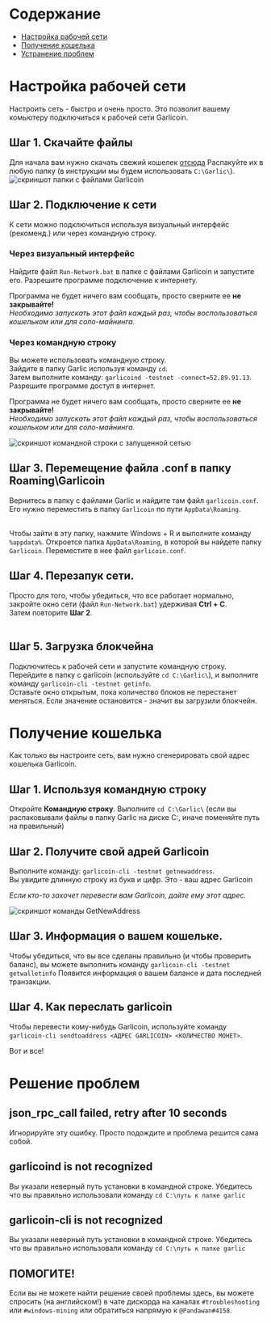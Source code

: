 # Содержание
- [Настройка рабочей сети](#setting-up-the-network)
- [Получение кошелька](#getting-a-wallet)
- [Устранение проблем](#troubleshooting)

# Настройка рабочей сети
Настроить сеть - быстро и очень просто. Это позволит вашему комьютеру подключиться к рабочей сети Garlicoin.

## Шаг 1. Скачайте файлы
Для начала вам нужно скачать свежий кошелек [отсюда](./files/wallet-win.zip)
Распакуйте их в любую папку (в инструкции мы будем использовать `C:\Garlic\`).  
![скриншот папки с файлами Garlicoin](https://i.imgur.com/YYqtODB.png)

## Шаг 2. Подключение к сети
К сети можно подключиться используя визуальный интерфейс (рекоменд.) или через командную строку.

### Через визуальный интерфейс
Найдите файл `Run-Network.bat` в папке с файлами Garlicoin и запустите его.
Разрешите программе подключение к интернету.
<br>

Программа не будет ничего вам сообщать, просто сверните ее **не закрывайте!**  
*Необходимо запускать этот файл каждый раз, чтобы воспользоваться кошельком или для соло-майнинга.*  

### Через командную строку
Вы можете использовать командную строку.  
Зайдите в папку Garlic используя команду `cd`.  
Затем выполните команду: `garlicoind -testnet -connect=52.89.91.13`.
Разрешите программе доступ в интернет.
<br>

Программа не будет ничего вам сообщать, просто сверните ее **не закрывайте!**  
*Необходимо запускать этот файл каждый раз, чтобы воспользоваться кошельком или для соло-майнинга.*  

![скриншот командной строки с запущенной сетью](https://i.imgur.com/giEoOqZ.png)

## Шаг 3. Перемещение файла .conf в папку Roaming\Garlicoin
Вернитесь в папку с файлами Garlic и найдите там файл `garlicoin.conf`. Его нужно переместить в папку `Garlicoin` по пути `AppData\Roaming`.  
<br>

Чтобы зайти в эту папку, нажмите Windows + R и выполните команду `%appdata%`. Откроется папка `AppData\Roaming`, в которой вы найдете папку `Garlicoin`. Переместите в нее файл `garlicoin.conf`.

## Шаг 4. Перезапук сети.
Просто для того, чтобы убедиться, что все работает нормально, закройте окно сети (файл `Run-Network.bat`) удерживая **Ctrl + C**.  
Затем повторите **Шаг 2**.  
<br>

## Шаг 5. Загрузка блокчейна
Подключитесь к рабочей сети и запустите командную строку.  
Перейдите в папку с garlicoin (используйте `cd C:\Garlic\`), и выполните команду `garlicoin-cli -testnet getinfo`.  
Оставьте окно открытым, пока количество блоков не перестанет меняться.
Если значение остановится - значит вы загрузили блокчейн.

# Получение кошелька
Как только вы настроите сеть, вам нужно сгенерировать свой адрес кошелька Garlicoin.

## Шаг 1. Используя командную строку
Откройте **Командную строку**. 
Выполните `cd C:\Garlic\` (если вы распаковывали файлы в папку Garlic на диске C:, иначе поменяйте путь на правильный) 

## Шаг 2. Получите свой адрей Garlicoin
Выполните команду: `garlicoin-cli -testnet getnewaddress`.  
Вы увидите длинную строку из букв и цифр. Это - ваш адрес Garlicoin

*Если кто-то захочет перевести вам Garlicoin, дайте ему этот адрес.*

![скриншот команды GetNewAddress](https://i.imgur.com/pjSUslM.png)

## Шаг 3. Информация о вашем кошельке.
Чтобы убедиться, что вы все сделаны правильно (и чтобы проверить баланс), вы можете выполнить команду `garlicoin-cli -testnet getwalletinfo`
Появится информация о вашем балансе и дата последней транзакции. 
<br>

## Шаг 4. Как переслать garlicoin
Чтобы перевести кому-нибудь Garlicoin, используйте команду `garlicoin-cli sendtoaddress <АДРЕС GARLICOIN> <КОЛИЧЕСТВО МОНЕТ>`.

Вот и все!

# Решение проблем

## json\_rpc\_call failed, retry after 10 seconds
Игнорируйте эту ошибку. Просто подождите и проблема решится сама собой.

## garlicoind is not recognized
Вы указали неверный путь установки в командной строке. 
Убедитесь что вы правильно использовали команду `cd C:\путь к папке garlic`

## garlicoin-cli is not recognized
Вы указали неверный путь установки в командной строке. 
Убедитесь что вы правильно использовали команду `cd C:\путь к папке garlic`

## ПОМОГИТЕ!
Если вы не можете найти решение своей проблемы здесь, вы можете спросить (на английском!) в чате дискорда на каналах `#troubleshooting` или `#windows-mining` или обратиться напрямую к `@Pandawan#4158`. 